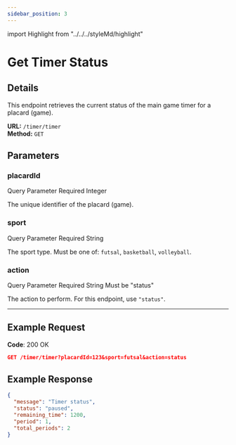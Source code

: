 ```yaml
---
sidebar_position: 3
---
```

import Highlight from "../../../styleMd/highlight"

# Get Timer Status

## Details

This endpoint retrieves the current status of the main game timer for a placard (game).

**URL:** `/timer/timer`  
**Method:** `GET`  

## Parameters

### placardId
<Highlight level="info">Query Parameter</Highlight>
<Highlight level="danger">Required</Highlight>
<Highlight level="note">Integer</Highlight>

The unique identifier of the placard (game).

### sport
<Highlight level="info">Query Parameter</Highlight>
<Highlight level="danger">Required</Highlight>
<Highlight level="note">String</Highlight>

The sport type. Must be one of: `futsal`, `basketball`, `volleyball`.

### action
<Highlight level="info">Query Parameter</Highlight>
<Highlight level="danger">Required</Highlight>
<Highlight level="note">String</Highlight>
<Highlight level="caution" inline>Must be "status"</Highlight>

The action to perform. For this endpoint, use `"status"`.

---

## Example Request

**Code**: <Highlight level="success" inline>200 OK</Highlight>

```json
GET /timer/timer?placardId=123&sport=futsal&action=status
```

## Example Response

```json
{
  "message": "Timer status",
  "status": "paused",
  "remaining_time": 1200,
  "period": 1,
  "total_periods": 2
}
```